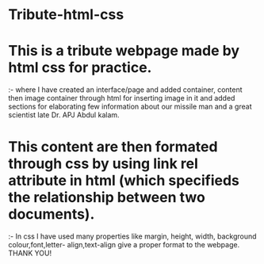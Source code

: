 # Tribute-html-css
# This is a tribute webpage made by html css for practice.
 :- where I have created an interface/page and added container, content then image container 
    through html for inserting image in it and added sections for elaborating few information 
    about our missile man and a great scientist late Dr. APJ Abdul kalam.

# This content are then formated through css by using link rel attribute in html (which specifieds the relationship between two documents).
  :- In css I have used many properties like margin, height, width, background colour,font,letter- 
     align,text-align give a proper format to the webpage.
THANK YOU!
